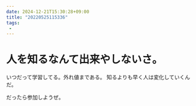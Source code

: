```yaml
---
date: 2024-12-21T15:30:28+09:00
title: "20220525115336"
tags:
 -
---
```


# 人を知るなんて出来やしないさ。
いつだって学習してる。外れ値まである。
知るよりも早く人は変化していくんだ。

だったら参加しようぜ。